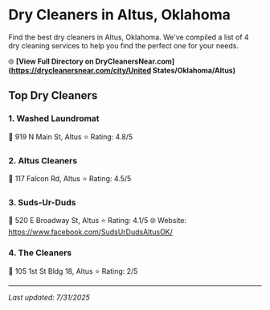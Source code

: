 # Dry Cleaners in Altus, Oklahoma

Find the best dry cleaners in Altus, Oklahoma. We've compiled a list of 4 dry cleaning services to help you find the perfect one for your needs.

🌐 **[View Full Directory on DryCleanersNear.com](https://drycleanersnear.com/city/United States/Oklahoma/Altus)**

## Top Dry Cleaners

### 1. Washed Laundromat
📍 919 N Main St, Altus
⭐ Rating: 4.8/5

### 2. Altus Cleaners
📍 117 Falcon Rd, Altus
⭐ Rating: 4.5/5

### 3. Suds-Ur-Duds
📍 520 E Broadway St, Altus
⭐ Rating: 4.1/5
🌐 Website: https://www.facebook.com/SudsUrDudsAltusOK/

### 4. The Cleaners
📍 105 1st St Bldg 18, Altus
⭐ Rating: 2/5


---

*Last updated: 7/31/2025*
